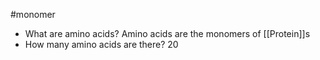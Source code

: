 #monomer
- What are amino acids?
	Amino acids are the monomers of [[Protein]]s
- How many amino acids are there?
	20